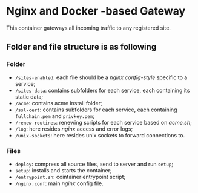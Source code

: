 # Nginx and Docker -based Gateway
This container gateways all incoming traffic to any registered site.

## Folder and file structure is as following

### Folder
- `/sites-enabled`: each file should be a *nginx config-style* specific to a service;
- `/sites-data`: contains subfolders for each service, each containing its static data;
- `/acme`: contains acme install folder;
- `/ssl-cert`: contains subfolders for each service, each containing `fullchain.pem` and `privkey.pem`;
- `/renew-routines`: renewing scripts for each service based on *acme.sh*;
- `/log`: here resides *nginx* access and error logs;
- `/unix-sockets`: here resides unix sockets to forward connections to.

### Files
- `deploy`: compress all source files, send to server and run `setup`;
- `setup`: installs and starts the container;
- `/entrypoint.sh`: cointainer entrypoint script;
- `/nginx.conf`: main *nginx* config file.
